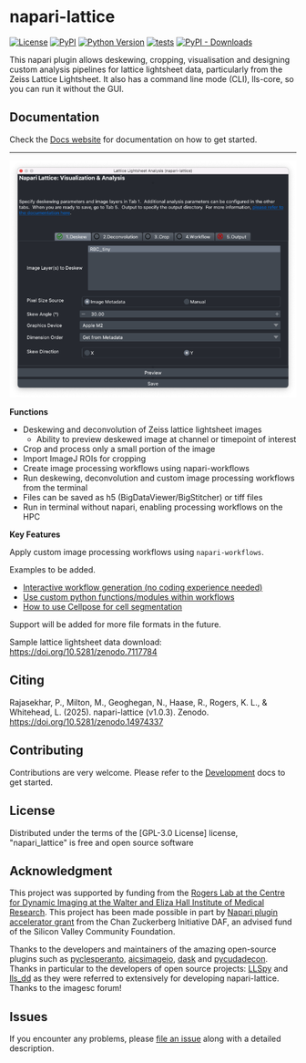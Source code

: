 # napari-lattice

[![License](https://img.shields.io/pypi/l/napari-lattice.svg?color=green)](https://github.com/githubuser/napari_lattice/raw/main/LICENSE)
[![PyPI](https://img.shields.io/pypi/v/napari-lattice.svg?color=green)](https://pypi.org/project/napari_lattice)
[![Python Version](https://img.shields.io/pypi/pyversions/napari-lattice.svg?color=green)](https://python.org)
[![tests](https://github.com/BioimageAnalysisCoreWEHI/napari_lattice/actions/workflows/test_and_deploy.yml/badge.svg)](https://github.com/BioimageAnalysisCoreWEHI/napari_lattice/actions/workflows/test_and_deploy.yml)
[![PyPI - Downloads](https://img.shields.io/pypi/dm/napari-lattice)](https://pypistats.org/packages/napari-lattice)


This napari plugin allows deskewing, cropping, visualisation and designing custom analysis pipelines for lattice lightsheet data, particularly from the Zeiss Lattice Lightsheet. It also has a command line mode (CLI), lls-core, so you can run it without the GUI.


## **Documentation**

Check the [Docs website](https://bioimageanalysiscorewehi.github.io/napari_lattice/) for documentation on how to get started.


*************

![](deskew.png)

**Functions**

* Deskewing and deconvolution of Zeiss lattice lightsheet images
  * Ability to preview deskewed image at channel or timepoint of interest
* Crop and process only a small portion of the image 
* Import ImageJ ROIs for cropping
* Create image processing workflows using napari-workflows
* Run deskewing, deconvolution and custom image processing workflows from the terminal
* Files can be saved as h5 (BigDataViewer/BigStitcher) or tiff files
* Run in terminal without napari, enabling processing workflows on the HPC

**Key Features**

Apply custom image processing workflows using `napari-workflows`. 

Examples to be added.

* [Interactive workflow generation (no coding experience needed)]()
* [Use custom python functions/modules within workflows]()
* [How to use Cellpose for cell segmentation]()


Support will be added for more file formats in the future.

Sample lattice lightsheet data download: <https://doi.org/10.5281/zenodo.7117784>

## Citing

Rajasekhar, P., Milton, M., Geoghegan, N., Haase, R., Rogers, K. L., & Whitehead, L. (2025). napari-lattice (v1.0.3). Zenodo. https://doi.org/10.5281/zenodo.14974337

## Contributing

Contributions are very welcome. Please refer to the [Development](./development.md) docs to get started.

## License

Distributed under the terms of the [GPL-3.0 License] license,
"napari_lattice" is free and open source software

## Acknowledgment

 This project was supported by funding from the [Rogers Lab at the Centre for Dynamic Imaging at the Walter and Eliza Hall Institute of Medical Research](https://imaging.wehi.edu.au/). This project has been made possible in part by [Napari plugin accelerator grant](https://chanzuckerberg.com/science/programs-resources/imaging/napari/lattice-light-sheet-data-analysis-toolset/) from the Chan Zuckerberg Initiative DAF, an advised fund of the Silicon Valley Community Foundation.

 Thanks to the developers and maintainers of the amazing open-source plugins such as [pyclesperanto](https://github.com/clEsperanto/pyclesperanto_prototype), [aicsimageio](https://github.com/AllenCellModeling/aicsimageio), [dask](https://github.com/dask/dask) and [pycudadecon](https://github.com/tlambert03/pycudadecon).
 Thanks in particular to the developers of open source projects: [LLSpy](https://github.com/tlambert03/LLSpy) and [lls_dd](https://github.com/VolkerH/Lattice_Lightsheet_Deskew_Deconv) as they were referred to extensively for developing napari-lattice.
 Thanks to the imagesc forum!

## Issues

If you encounter any problems, please [file an issue](https://github.com/BioimageAnalysisCoreWEHI/napari_lattice/issues) along with a detailed description.

[napari]: https://github.com/napari/napari
[Cookiecutter]: https://github.com/audreyr/cookiecutter
[@napari]: https://github.com/napari
[MIT]: http://opensource.org/licenses/MIT
[BSD-3]: http://opensource.org/licenses/BSD-3-Clause
[GGPL-3.0 License]: http://www.gnu.org/licenses/gpl-3.0.txt
[GNU LGPL v3.0]: http://www.gnu.org/licenses/lgpl-3.0.txt
[Apache Software License 2.0]: http://www.apache.org/licenses/LICENSE-2.0
[Mozilla Public License 2.0]: https://www.mozilla.org/media/MPL/2.0/index.txt
[cookiecutter-napari-plugin]: https://github.com/napari/cookiecutter-napari-plugin

[napari]: https://github.com/napari/napari
[tox]: https://tox.readthedocs.io/en/latest/
[pip]: https://pypi.org/project/pip/
[PyPI]: https://pypi.org/
